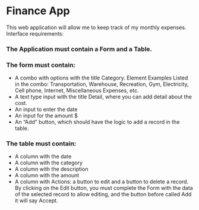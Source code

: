 # Finance App
This web application will allow me to keep track of my monthly expenses.
Interface requirements:
### The Application must contain a Form and a Table.
### The form must contain:
- A combo with options with the title Category. Element Examples Listed in the combo: Transportation, Warehouse, Recreation, Gym, Electricity, Cell phone, Internet, Miscellaneous Expenses, etc.
- A text type input with the title Detail, where you can add detail about the cost.
- An input to enter the date
- An input for the amount $
- An “Add” button, which should have the logic to add a record in the table.
### The table must contain:
- A column with the date
- A column with the category
- A column with the description
- A column with the amount
- A column with Actions: a button to edit and a button to delete a record. By clicking on the Edit button, you must complete the Form with the data of the selected record to allow editing, and the button before called Add it will say Accept.
